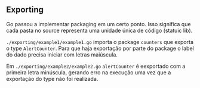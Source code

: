 ## Exporting

Go passou a implementar packaging em um certo ponto. Isso significa que cada pasta no source representa uma unidade única de código (statuic lib).

`./exporting/example1/example1.go` importa o package `counters` que exporta o type `AlertCounter`.
Para que haja exportação por parte do package o label do dado precisa iniciar com letras maiúscula.

Em `./exporting/example2/example2.go` `alertCounter` é eexportado com a primeira letra minúscula, gerando erro na execução uma vez que a exportação do type não foi realizada.